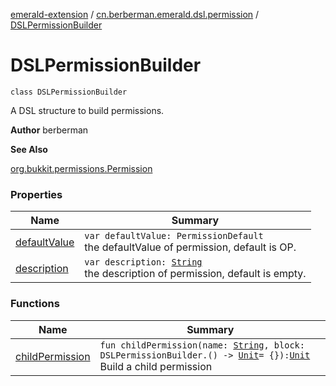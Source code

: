 [emerald-extension](../../index.md) / [cn.berberman.emerald.dsl.permission](../index.md) / [DSLPermissionBuilder](.)

# DSLPermissionBuilder

`class DSLPermissionBuilder`

A DSL structure to build permissions.

**Author**
berberman

**See Also**

[org.bukkit.permissions.Permission](#)

### Properties

| Name | Summary |
|---|---|
| [defaultValue](default-value.md) | `var defaultValue: PermissionDefault`<br>the defaultValue of permission, default is OP. |
| [description](description.md) | `var description: `[`String`](https://kotlinlang.org/api/latest/jvm/stdlib/kotlin/-string/index.html)<br>the description of permission, default is empty. |

### Functions

| Name | Summary |
|---|---|
| [childPermission](child-permission.md) | `fun childPermission(name: `[`String`](https://kotlinlang.org/api/latest/jvm/stdlib/kotlin/-string/index.html)`, block: DSLPermissionBuilder.() -> `[`Unit`](https://kotlinlang.org/api/latest/jvm/stdlib/kotlin/-unit/index.html)` = {}): `[`Unit`](https://kotlinlang.org/api/latest/jvm/stdlib/kotlin/-unit/index.html)<br>Build a child permission |
